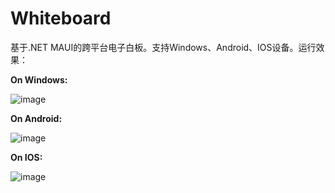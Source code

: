 # Whiteboard
基于.NET MAUI的跨平台电子白板。支持Windows、Android、IOS设备。运行效果：

<b>On Windows:</b>

![image](https://user-images.githubusercontent.com/48080278/219865696-f83dd376-b141-4ec7-bcb9-9b2452616b97.png)

<b>On Android:</b>

![image](https://user-images.githubusercontent.com/48080278/219865656-ca192ae2-b0c4-4779-bea4-5efd88f01d4d.png)

<b>On IOS:</b>

![image](https://user-images.githubusercontent.com/48080278/219865678-8674738c-d4ac-4866-94b6-fbd247fb0c6a.png)
